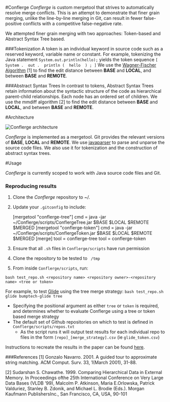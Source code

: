 #Conflerge
*Conflerge* is custom mergetool that strives to automatically resolve merge conflicts. This is an attempt to demonstrate that finer grain merging, unlike the line-by-line merging in Git, can result in fewer false-positive conflicts with a competitive false-negative rate. 

We attempted finer grain merging with two approaches: Token-based and Abstract Syntax Tree based. 

###Tokenization
A token is an individual keyword in source code such as a reserved keyword, variable name or constant. For example, tokenizing the Java statement `System.out.println(hello);` yields the token sequence `[ System .  out .  println (  hello  ) ; ]` We use the [Wagner-Fischer Algorithm](https://en.wikipedia.org/wiki/Wagner%E2%80%93Fischer_algorithm) [1] to find the edit distance between **BASE** and **LOCAL**, and between **BASE** and **REMOTE**.

###Abstract Syntax Trees 
In contrast to tokens, Abstract Syntax Trees retain information about the syntactic structure of the code as hierarchical parent-child relationships. Each node has an ordered set of children. We use the mmdiff algorithm [2] to find the edit distance between **BASE** and **LOCAL**, and between **BASE** and **REMOTE**.


#Architecture


![*Conflerge* architecture](http://i.imgur.com/ds71jB3.png)

*Conflerge* is implemented as a mergetool. Git provides the relevant versions of **BASE**, **LOCAL** and **REMOTE**. We use [javaparser](https://github.com/javaparser/javaparser) to parse and unparse the source code files. We also use it for tokenization and the construction of abstract syntax trees. 

#Usage

*Conflerge* is currently scoped to work with Java source code files and Git. 

### Reproducing results

1. Clone the *Conflerge* repository to ~/.
2. Update your `.gitconfig` to include:

    [mergetool "conflerge-tree"]
        cmd = java -jar ~/Conflerge/scripts/ConflergeTree.jar \$BASE \$LOCAL \$REMOTE \$MERGED
    [mergetool "conflerge-token"]
        cmd = java -jar ~/Conflerge/scripts/ConflergeToken.jar \$BASE \$LOCAL \$REMOTE \$MERGED
    [merge]
        tool = conflerge-tree
        tool = conflerge-token

3. Ensure that all `.sh` files in `Conflerge/scripts` have run permission
4. Clone the repository to be tested to ` /tmp`  

5. From inside `Conflerge/scripts`, run:

`bash test_repo.sh <repository name> <repository owner>-<repository name> <tree or token>`

For example, to test  [Glide](https://github.com/bumptech/glide) using the tree merge strategy:
`bash test_repo.sh glide bumptech-glide tree`

* Specifying the positional argument as either `tree` or `token` is required, and determines whether to evaluate Conflerge using a tree or token based merge strategy
* The default set of Github repositories on which to test is defined in `Conflerge/scripts/repos.txt`
	* 	As the script runs it will output test results for each individual repo to files in the form `[repo]_[merge_strategy].csv` (ie `glide_token.csv`)
	

Instructions to recreate the results in the paper can be found [here](https://github.com/ishansaksena/Conflerge/tree/master/scripts). 

###References
[1] Gonzalo Navarro.  2001.  A guided tour to approximate string matching.  ACM Comput.  Surv.  33,  1(March 2001), 31-88.

[2] Sudarshan S. Chawathe.  1999.  Comparing Hierarchical Data in External Memory.  In Proceedings ofthe 25th International Conference on Very Large Data Bases (VLDB ’99), Malcolm P. Atkinson, Maria E.Orlowska, Patrick Valduriez, Stanley B. Zdonik, and Michael L. Brodie (Eds.). Morgan Kaufmann PublishersInc., San Francisco, CA, USA, 90-101
